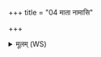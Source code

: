 +++
title = "04 माता नामासि"

+++
<details><summary>मूलम् (WS)</summary>

माता नामासि मातृतो अमृतस्यैव वा असि ।  
अरुन्धति त्वं सर्वमभि जीवमधा इदम् ॥ ॥ ५ ॥
</details>